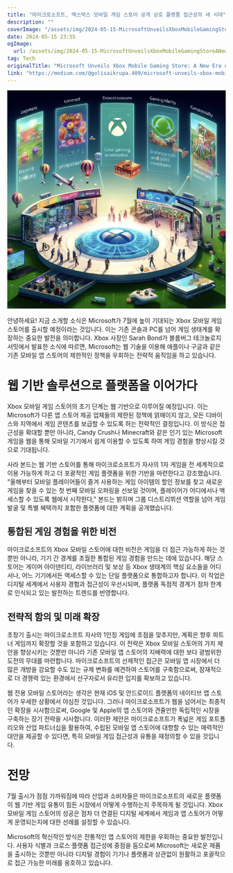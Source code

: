 ```yaml
---
title: "마이크로소프트, 엑스박스 모바일 게임 스토어 공개 상호 플랫폼 접근성의 새 시대"
description: ""
coverImage: "/assets/img/2024-05-15-MicrosoftUnveilsXboxMobileGamingStoreANewEraofCross-PlatformAccessibility_0.png"
date: 2024-05-15 23:55
ogImage: 
  url: /assets/img/2024-05-15-MicrosoftUnveilsXboxMobileGamingStoreANewEraofCross-PlatformAccessibility_0.png
tag: Tech
originalTitle: "Microsoft Unveils Xbox Mobile Gaming Store: A New Era of Cross-Platform Accessibility"
link: "https://medium.com/@golisaikrupa.409/microsoft-unveils-xbox-mobile-gaming-store-a-new-era-of-cross-platform-accessibility-e25b78363214"
---
```



![image](/assets/img/2024-05-15-MicrosoftUnveilsXboxMobileGamingStoreANewEraofCross-PlatformAccessibility_0.png)

안녕하세요! 지금 소개할 소식은 Microsoft가 7월에 높이 기대되는 Xbox 모바일 게임 스토어를 출시할 예정이라는 것입니다. 이는 기존 콘솔과 PC를 넘어 게임 생태계를 확장하는 중요한 발전을 의미합니다. Xbox 사장인 Sarah Bond가 블룸버그 테크놀로지 서밋에서 발표한 소식에 따르면, Microsoft는 웹 기술을 이용해 애플이나 구글과 같은 기존 모바일 앱 스토어의 제한적인 정책을 우회하는 전략적 움직임을 하고 있습니다.

# 웹 기반 솔루션으로 플랫폼을 이어가다

Xbox 모바일 게임 스토어의 초기 단계는 웹 기반으로 이루어질 예정입니다. 이는 Microsoft가 다른 앱 스토어 제공 업체들의 제한된 정책에 얽매이지 않고, 모든 디바이스와 지역에서 게임 콘텐츠를 보급할 수 있도록 하는 전략적인 결정입니다. 이 방식은 접근성을 확대할 뿐만 아니라, Candy Crush나 Minecraft와 같은 인기 있는 Microsoft 게임을 웹을 통해 모바일 기기에서 쉽게 이용할 수 있도록 하여 게임 경험을 향상시킬 것으로 기대됩니다.



사라 본드는 웹 기반 스토어를 통해 마이크로소프트가 자사의 1자 게임을 전 세계적으로 이용 가능하게 하고 더 포괄적인 게임 플랫폼을 위한 기반을 마련한다고 강조했습니다. "올해부터 모바일 플레이어들이 즐겨 사용하는 게임 아이템의 할인 정보를 찾고 새로운 게임을 찾을 수 있는 첫 번째 모바일 오퍼링을 선보일 것이며, 플레이어가 어디에서나 액세스할 수 있도록 웹에서 시작한다," 본드는 밝히며 그룹 디스트리뷔션 역할을 넘어 게임 발굴 및 특별 혜택까지 포함한 플랫폼에 대한 계획을 공개했습니다.

## 통합된 게임 경험을 위한 비전

마이크로소프트의 Xbox 모바일 스토어에 대한 비전은 게임을 더 접근 가능하게 하는 것뿐만 아니라, 기기 간 경계를 초월한 통합된 게임 경험을 만드는 데에 있습니다. 해당 스토어는 게이머 아이덴티티, 라이브러리 및 보상 등 Xbox 생태계의 핵심 요소들을 어디서나, 어느 기기에서든 액세스할 수 있는 단일 플랫폼으로 통합하고자 합니다. 이 작업은 디지털 세계에서 사용자 경험과 접근성이 우선시되며, 플랫폼 독점적 경계가 점차 한계로 인식되고 있는 발전하는 트렌드를 반영합니다.

## 전략적 함의 및 미래 확장



초창기 출시는 마이크로소프트 자사의 1인칭 게임에 초점을 맞추지만, 계획은 향후 파트너 게임까지 확장할 것을 포함하고 있습니다. 이 전략은 Xbox 모바일 스토어의 가치 제안을 향상시키는 것뿐만 아니라 기존 모바일 앱 스토어의 지배력에 대한 보다 광범위한 도전의 무대를 마련합니다. 마이크로소프트의 선제적인 접근은 모바일 앱 시장에서 더 많은 개방을 강요할 수도 있는 규제 변화를 예견하여 스토어를 구축함으로써, 잠재적으로 더 경쟁력 있는 환경에서 선구자로서 유리한 입지를 확보하고 있습니다.

웹 전용 모바일 스토어라는 생각은 현재 iOS 및 안드로이드 플랫폼의 네이티브 앱 스토어가 우세한 상황에서 야심찬 것입니다. 그러나 마이크로소프트가 웹을 넘어서는 최종적인 확장을 시사함으로써, Google 및 Apple의 앱 스토어와 견줄만한 독립적인 시장을 구축하는 장기 전략을 시사합니다. 이러한 제안은 마이크로소프트가 폭넓은 게임 포트폴리오와 산업 파트너십을 활용하여, 수립된 모바일 앱 스토어에 대항할 수 있는 매력적인 대안을 제공할 수 있다면, 특히 모바일 게임 접근성과 유통을 재정의할 수 있을 것입니다.

# 전망

7월 출시가 점점 가까워짐에 따라 산업과 소비자들은 마이크로소프트의 새로운 플랫폼이 웹 기반 게임 유통이 힘든 시장에서 어떻게 수행하는지 주목하게 될 것입니다. Xbox 모바일 게임 스토어의 성공은 점차 더 연결된 디지털 세계에서 게임과 앱 스토어가 어떻게 운영되는지에 대한 선례를 설정할 수 있습니다.



Microsoft의 혁신적인 방식은 전통적인 앱 스토어의 제한을 우회하는 중요한 발전입니다. 사용자 식별과 크로스 플랫폼 접근성에 중점을 둠으로써 Microsoft는 새로운 제품을 출시하는 것뿐만 아니라 디지털 경험이 기기나 플랫폼과 상관없이 원활하고 포괄적으로 접근 가능한 미래를 옹호하고 있습니다.
